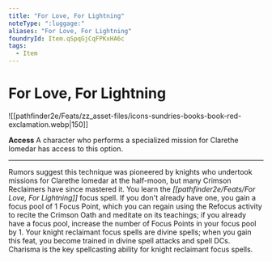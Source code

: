 ```yaml
---
title: "For Love, For Lightning"
noteType: ":luggage:"
aliases: "For Love, For Lightning"
foundryId: Item.qSpqGjCqFPKxHA6c
tags:
  - Item
---
```


# For Love, For Lightning
![[pathfinder2e/Feats/zz_asset-files/icons-sundries-books-book-red-exclamation.webp|150]]

**Access** A character who performs a specialized mission for Clarethe Iomedar has access to this option.

* * *

Rumors suggest this technique was pioneered by knights who undertook missions for Clarethe Iomedar at the half-moon, but many Crimson Reclaimers have since mastered it. You learn the _[[pathfinder2e/Feats/For Love, For Lightning]]_ focus spell. If you don't already have one, you gain a focus pool of 1 Focus Point, which you can regain using the Refocus activity to recite the Crimson Oath and meditate on its teachings; if you already have a focus pool, increase the number of Focus Points in your focus pool by 1. Your knight reclaimant focus spells are divine spells; when you gain this feat, you become trained in divine spell attacks and spell DCs. Charisma is the key spellcasting ability for knight reclaimant focus spells.
